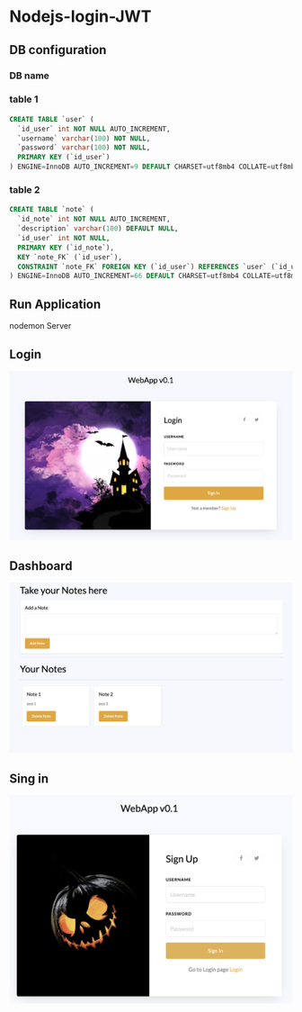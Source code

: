 # Nodejs-login-JWT


## DB configuration


### DB name


### table 1
~~~~sql
CREATE TABLE `user` (
  `id_user` int NOT NULL AUTO_INCREMENT,
  `username` varchar(100) NOT NULL,
  `password` varchar(100) NOT NULL,
  PRIMARY KEY (`id_user`)
) ENGINE=InnoDB AUTO_INCREMENT=9 DEFAULT CHARSET=utf8mb4 COLLATE=utf8mb4_0900_ai_ci;
 ~~~~
 
### table 2
~~~~sql
CREATE TABLE `note` (
  `id_note` int NOT NULL AUTO_INCREMENT,
  `description` varchar(100) DEFAULT NULL,
  `id_user` int NOT NULL,
  PRIMARY KEY (`id_note`),
  KEY `note_FK` (`id_user`),
  CONSTRAINT `note_FK` FOREIGN KEY (`id_user`) REFERENCES `user` (`id_user`)
) ENGINE=InnoDB AUTO_INCREMENT=66 DEFAULT CHARSET=utf8mb4 COLLATE=utf8mb4_0900_ai_ci;
 ~~~~


## Run Application
nodemon Server   

## Login
![Screenshot](screenshot1.png)
## Dashboard
![Screenshot](screenshot2.png)
## Sing in
![Screenshot](screenshot3.png)

